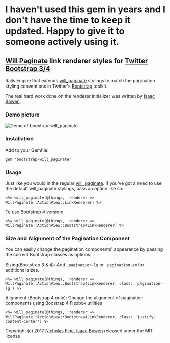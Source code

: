 # I haven't used this gem in years and I don't have the time to keep it updated. Happy to give it to someone actively using it.

## [Will Paginate][wp] link renderer styles for [Twitter Bootstrap 3/4][bs]

Rails Engine that extends [will_paginate][wp] stylings to match the pagination styling conventions
in Twitter's [Bootstrap][bs] toolkit.

The real hard work done on the renderer initializer was written by [Isaac Bowen][is].

### Demo picture

![Demo of boostrap-will_paginate](boostrap-will_paginate.png)

### Installation

Add to your Gemfile:

    gem 'bootstrap-will_paginate'

### Usage

Just like you would in the regular [will_paginate][wp].  If you've got a need to use the default will_paginate stylings,
pass an option like so:

    <%= will_paginate(@things, :renderer => WillPaginate::ActionView::LinkRenderer) %>

To use Bootstrap 4 version:

    <%= will_paginate(@things, :renderer => WillPaginate::ActionView::Bootstrap4LinkRenderer) %>

### Size and Alignment of the Pagination Component

You can easily change the pagination components' appearance by passing the correct Bootstrap classes as options:

Sizing(Bootstrap 3 & 4): Add `.pagination-lg` or `.pagination-sm` for additional sizes.

    <%= will_paginate(@things, :renderer => WillPaginate::ActionView::Bootstrap4LinkRenderer, class: 'pagination-lg') %>

Alignment (Bootstrap 4 only): Change the alignment of pagination components using Boostrap 4 Flexbox utilities

    <%= will_paginate(@things, :renderer => WillPaginate::ActionView::Bootstrap4LinkRenderer, class: 'justify-content-center') %>

Copyright (c) 2017 [Nicholas Fine](https://twitter.com/yrgoldteeth), [Isaac Bowen](http://isaacbowen.com) released under the MIT license

[wp]: https://github.com/mislav/will_paginate
[bs]: http://getbootstrap.com/
[is]: https://gist.github.com/1182136
